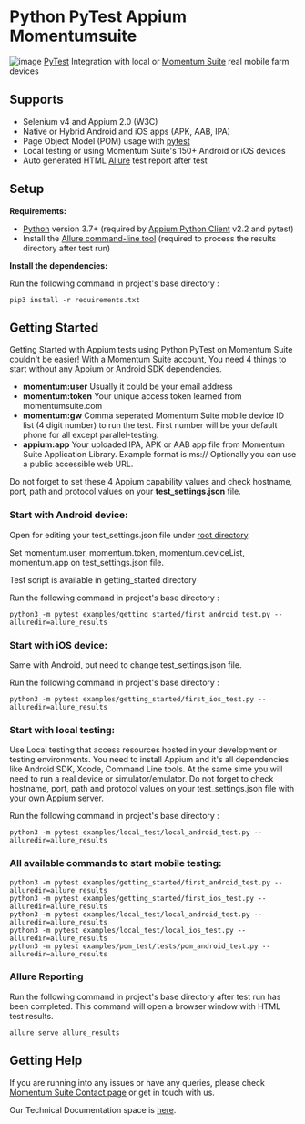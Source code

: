# Python PyTest Appium Momentumsuite

![image](https://user-images.githubusercontent.com/105457661/174085415-9e1e7d8e-da2b-41ab-9099-773d3170d4fc.png)
[PyTest](https://docs.pytest.org/) Integration with local or [Momentum Suite](https://www.momentumsuite.com/) real mobile farm devices

## Supports
  * Selenium v4 and Appium 2.0 (W3C)
  * Native or Hybrid Android and iOS apps (APK, AAB, IPA)
  * Page Object Model (POM) usage with [pytest](https://docs.pytest.org/)
  * Local testing or using Momentum Suite's 150+ Android or iOS devices
  * Auto generated HTML [Allure](https://docs.qameta.io/allure/) test report after test

## Setup

**Requirements:**

* [Python](https://www.python.org/downloads/) version 3.7+ (required by [Appium Python Client](https://github.com/appium/python-client) v2.2 and pytest)
* Install the [Allure command-line tool](https://www.npmjs.com/package/allure-commandline) (required to process the results directory after test run)

**Install the dependencies:**

Run the following command in project's base directory :
```
pip3 install -r requirements.txt
```

## Getting Started
Getting Started with Appium tests using Python PyTest on Momentum Suite couldn't be easier!
With a Momentum Suite account, You need 4 things to start without any Appium or Android SDK dependencies.
  * **momentum:user** Usually it could be your email address
  * **momentum:token** Your unique access token learned from momentumsuite.com
  * **momentum:gw** Comma seperated Momentum Suite mobile device ID list (4 digit number) to run the test. First number will be your default phone for all except parallel-testing.
  * **appium:app** Your uploaded IPA, APK or AAB app file from Momentum Suite Application Library. Example format is ms://<hashed-app-id> Optionally you can use a public accessible web URL.
 
 Do not forget to set these 4 Appium capability values and check hostname, port, path and protocol values on your **test_settings.json** file.
  
  
### Start with Android device:
 
 Open for editing your test_settings.json file under [root directory](https://github.com/momentumsuite/python-pytest-appium-momentumsuite/tree/main/test_settings.json).
 
 Set momentum.user, momentum.token, momentum.deviceList, momentum.app on test_settings.json file.
 
 Test script is available in getting_started directory
 
 Run the following command in project's base directory :
```
python3 -m pytest examples/getting_started/first_android_test.py --alluredir=allure_results
```


### Start with iOS device:
 
Same with Android, but need to change test_settings.json file.
 
Run the following command in project's base directory :
```
python3 -m pytest examples/getting_started/first_ios_test.py --alluredir=allure_results
```
 

### Start with local testing:
 
Use Local testing that access resources hosted in your development or testing environments. You need to install Appium and it's all dependencies like Android SDK, Xcode, Command Line tools. At the same sime you will need to run a real device or simulator/emulator.  Do not forget to check hostname, port, path and protocol values on your test_settings.json file with your own Appium server.
 
Run the following command in project's base directory :
```
python3 -m pytest examples/local_test/local_android_test.py --alluredir=allure_results
```
 
### All available commands to start mobile testing:
 
 ```
python3 -m pytest examples/getting_started/first_android_test.py --alluredir=allure_results
python3 -m pytest examples/getting_started/first_ios_test.py --alluredir=allure_results
python3 -m pytest examples/local_test/local_android_test.py --alluredir=allure_results
python3 -m pytest examples/local_test/local_ios_test.py --alluredir=allure_results
python3 -m pytest examples/pom_test/tests/pom_android_test.py --alluredir=allure_results
```
 
 
### Allure Reporting
 
 Run the following command in project's base directory after test run has been completed. This command will open a browser window with HTML test results.
```
allure serve allure_results
```

## Getting Help
 
If you are running into any issues or have any queries, please check [Momentum Suite Contact page](https://www.momentumsuite.com/contact/) or get in touch with us.
 
Our Technical Documentation space is [here](https://www.momentumsuite.com/docs/).

